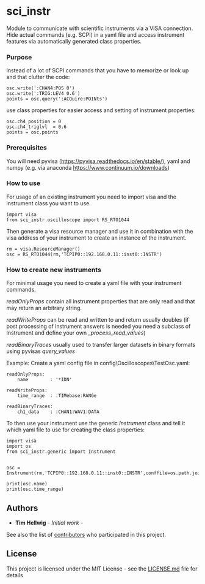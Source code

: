 # sci_instr

Module to communicate with scientific instruments via a VISA connection. Hide actual commands (e.g. SCPI) in a yaml file and access instrument features via automatically generated class properties.

### Purpose

Instead of a lot of SCPI commands that you have to memorize or look up and that clutter the code:
```
osc.write(':CHAN4:POS 0') 
osc.write(':TRIG:LEV4 0.6')
points = osc.query(':ACQuire:POINts')
```
use class properties for easier access and setting of instrument properties:

```
osc.ch4_position = 0
osc.ch4_triglvl  = 0.6
points = osc.points
```

### Prerequisites

You will need pyvisa (https://pyvisa.readthedocs.io/en/stable/), yaml and numpy (e.g. via anaconda https://www.continuum.io/downloads)


### How to use

For usage of an existing instrument you need to import visa and the instrument class you want to use.

```
import visa
from sci_instr.oscilloscope import RS_RTO1044
```
Then generate a visa resource manager and use it in combination with the visa address of your instrument to create an instance of the instrument.

```
rm = visa.ResourceManager()
osc = RS_RTO1044(rm,'TCPIP0::192.168.0.11::inst0::INSTR')
```

### How to create new instruments

For minimal usage you need to create a yaml file with your instrument commands.

*readOnlyProps* contain all instrument properties that are only read and that may return an arbitrary string.

*readWriteProps* can be read and written to and return usually doubles (if post processing of instrument answers is needed you need a subclass of Instrument and define your own *_process_read_values*)

*readBinaryTraces* usually used to transfer larger datasets in binary formats using pyvisas *query_values*

Example: Create a yaml config file in config\Oscilloscopes\TestOsc.yaml:

```
readOnlyProps:
    name        : '*IDN'

readWriteProps:
    time_range  : :TIMebase:RANGe

readBinaryTraces:
    ch1_data    : :CHAN1:WAV1:DATA
```

To then use your instrument use the generic *Instrument* class and tell it which yaml file to use for creating the class properties:


```
import visa
import os
from sci_instr.generic import Instrument


osc = Instrument(rm,'TCPIP0::192.168.0.11::inst0::INSTR',conffile=os.path.join('Oscilloscopes','TestOsc.yaml'))

print(osc.name)
print(osc.time_range)

```

## Authors

* **Tim Hellwig** - *Initial work* -

See also the list of [contributors](https://github.com/timhellwig/sci_instr/contributors) who participated in this project.

## License

This project is licensed under the MIT License - see the [LICENSE.md](LICENSE.md) file for details

